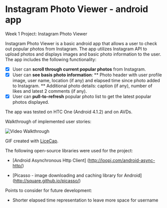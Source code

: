 Instagram Photo Viewer - android app
======================

Week 1 Project: Instagram Photo Viewer

Instagram Photo Viewer is a basic android app that allows a user to check out popular photos from Instagram.
The app utilizes Instagram API to upload photos and displays images and basic photo information to the user. The app includes the following functionality:

* [x]	User can **scroll through current popular photos** from Instagram.
* [x]	User can **see basis photo information**:
** Photo header with user profile image, user name, location (if any) and elapsed time since photo added to Instagram.
** Additional photo details: caption (if any), number of likes and latest 2 comments (if any). 
* [x]	User can **pull-to-refresh** popular photo list to get the latest popular photos displayed.

The app was tested on HTC One (Android 4.1.2) and on AVDs.

Walkthrough of implemented user stories:


![Video Walkthrough](instagram_photo_viewer_app_demo.gif)

GIF created with [LiceCap](http://www.cockos.com/licecap/).


The following open-source libraries were used for the project:
-	[Android Asynchronous Http Client] (http://loopj.com/android-async-http/)

-	[Picasso - image downloading and caching library for Android] (http://square.github.io/picasso/)

Points to consider for future development:
-	Shorter elapsed time representation to leave more space for username
